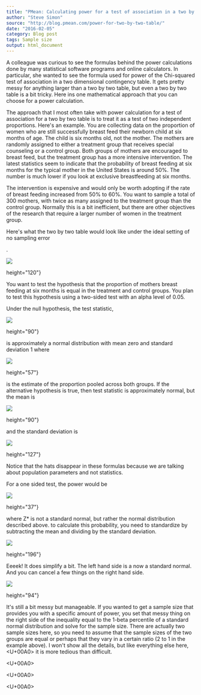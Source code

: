 ```yaml
---
title: "PMean: Calculating power for a test of association in a two by two table"
author: "Steve Simon"
source: "http://blog.pmean.com/power-for-two-by-two-table/"
date: "2016-02-05"
category: Blog post
tags: Sample size
output: html_document
---
```


A colleague was curious to see the formulas behind the power
calculations done by many statistical software programs and online
calculators. In particular, she wanted to see the formula used for power
of the Chi-squared test of association in a two dimensional contingency
table. It gets pretty messy for anything larger than a two by two table,
but even a two by two table is a bit tricky. Here ins one mathematical
approach that you can choose for a power calculation.

<!---More--->

The approach that I most often take with power calculation for a test of
association for a two by two table is to treat it as a test of two
independent proportions. Here's an example. You are collecting data on
the proportion of women who are still successfully breast feed their
newborn child at six months of age. The child is six months old, not the
mother. The mothers are randomly assigned to either a treatment group
that receives special counseling or a control group. Both groups of
mothers are encouraged to breast feed, but the treatment group has a
more intensive intervention. The latest statistics seem to indicate that
the probability of breast feeding at six months for the typical mother
in the United States is around 50%. The number is much lower if you look
at exclusive breastfeeding at six months.

The intervention is expensive and would only be worth adopting if the
rate of breast feeding increased from 50% to 60%. You want to sample a
total of 300 mothers, with twice as many assigned to the treatment group
than the control group. Normally this is a bit inefficient, but there
are other objectives of the research that require a larger number of
women in the treatment group.

Here's what the two by two table would look like under the ideal setting
of no sampling error

.

![](../../../web/images/power-for-two-by-two-table01.gif)


height="120"}

You want to test the hypothesis that the proportion of mothers breast
feeding at six months is equal in the treatment and control groups. You
plan to test this hypothesis using a two-sided test with an alpha level
of 0.05.

Under the null hypothesis, the test statistic,

![](../../../web/images/power-for-two-by-two-table02.gif)


height="90"}

is approximately a normal distribution with mean zero and standard
deviation 1 where

![](../../../web/images/power-for-two-by-two-table03.gif)


height="57"}

is the estimate of the proportion pooled across both groups. If the
alternative hypothesis is true, then test statistic is approximately
normal, but the mean is

![](../../../web/images/power-for-two-by-two-table04.gif)


height="90"}

and the standard deviation is

![](../../../web/images/power-for-two-by-two-table05.gif)


height="127"}

Notice that the hats disappear in these formulas because we are talking
about population parameters and not statistics.

For a one sided test, the power would be

![](../../../web/images/power-for-two-by-two-table06.gif)


height="37"}

where Z\* is not a standard normal, but rather the normal distribution
described above. to calculate this probability, you need to standardize
by subtracting the mean and dividing by the standard deviation.

![](../../../web/images/power-for-two-by-two-table07.gif)


height="196"}

Eeeek! It does simplify a bit. The left hand side is a now a standard
normal. And you can cancel a few things on the right hand side.

![](../../../web/images/power-for-two-by-two-table08.gif)


height="94"}

It's still a bit messy but manageable. If you wanted to get a sample
size that provides you with a specific amount of power, you set that
messy thing on the right side of the inequality equal to the 1-beta
percentile of a standard normal distribution and solve for the sample
size. There are actually two sample sizes here, so you need to assume
that the sample sizes of the two groups are equal or perhaps that they
vary in a certain ratio (2 to 1 in the example above). I won't show all
the details, but like everything else here,<U+00A0> it is more tedious than
difficult.

<U+00A0>

<U+00A0>

<U+00A0>


